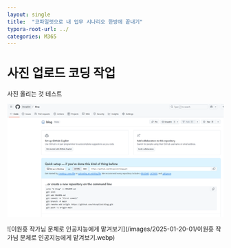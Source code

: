 ```yaml
---
layout: single
title:  "코파일럿으로 내 업무 시나리오 한방에 끝내기"
typora-root-url: ../
categories: M365
---
```


# 사진 업로드 코딩 작업





사진 올리는 것 테스트



![111](/images/2025-01-20-01/111.png)



![이원흥 작가님 문체로 인공지능에게 맡겨보기](/images/2025-01-20-01/이원흥 작가님 문체로 인공지능에게 맡겨보기.webp)
